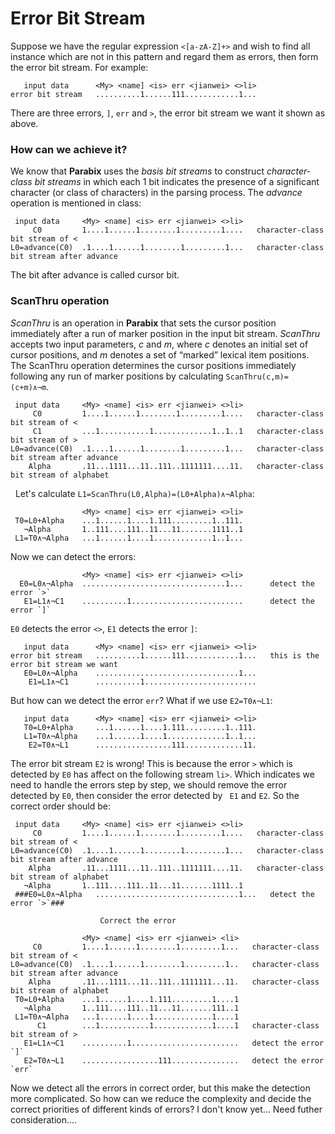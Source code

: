 # Error Bit Stream

Suppose we have the regular expression `<[a-zA-Z]+>` and wish to find all instance which are not in this pattern and regard them as errors, then form the error bit stream. For example:

```
   input data      <My> <name] <is> err <jianwei> <>li>
error bit stream   ..........1......111............1...
```
There are three errors, `]`, `err` and `>`, the error bit stream we want it shown as above.

### How can we achieve it?
We know that **Parabix** uses the *basis bit streams* to construct *character-class bit streams* in which each 1 bit indicates the presence of a significant character (or class of characters) in the parsing process. The *advance* operation is mentioned in class:

```
 input data     <My> <name] <is> err <jianwei> <>li>
     C0         1....1......1........1.........1....   character-class bit stream of <
L0=advance(C0)  .1....1......1........1.........1...   character-class bit stream after advance
```
The bit after advance is called cursor bit.

### ScanThru operation
*ScanThru* is an operation in **Parabix** that sets the cursor position immediately after a run of marker position in the input bit stream. *ScanThru* accepts two input parameters, *c* and *m*, where *c* denotes an initial set of cursor positions, and *m* denotes a set of “marked” lexical item positions. The ScanThru operation determines the cursor positions immediately following any run of marker positions by calculating `ScanThru(c,m)=(c+m)∧¬m`.

```
 input data     <My> <name] <is> err <jianwei> <>li>
     C0         1....1......1........1.........1....   character-class bit stream of <
     C1         ...1...........1.............1..1..1   character-class bit stream of >
L0=advance(C0)  .1....1......1........1.........1...   character-class bit stream after advance
    Alpha       .11...1111...11..111..1111111....11.   character-class bit stream of alphabet
```
   
Let's calculate `L1=ScanThru(L0,Alpha)=(L0+Alpha)∧¬Alpha`:
 
```
                <My> <name] <is> err <jianwei> <>li> 
 T0=L0+Alpha    ...1......1....1.111.........1..111.
   ¬Alpha       1..111....111..11...11.......1111..1
 L1=T0∧¬Alpha   ...1......1....1.............1..1...
```

Now we can detect the errors:

```
                <My> <name] <is> err <jianwei> <>li> 
  E0=L0∧¬Alpha  ................................1...      detect the error `>`
   E1=L1∧¬C1    ..........1.........................      detect the error `]`
```

`E0` detects the error `<>`, `E1` detects the error `]`:
```
   input data      <My> <name] <is> err <jianwei> <>li>
error bit stream   ..........1......111............1...   this is the error bit stream we want
   E0=L0∧¬Alpha    ................................1...
    E1=L1∧¬C1      ..........1.........................
```
But how can we detect the error `err`? What if we use `E2=T0∧¬L1`:

```
   input data      <My> <name] <is> err <jianwei> <>li>
   T0=L0+Alpha     ...1......1....1.111.........1..111.
   L1=T0∧¬Alpha    ...1......1....1.............1..1...
    E2=T0∧¬L1      .................111.............11. 
```

The error bit stream `E2` is wrong!
This is because the error `>` which is detected by `E0` has affect on the following stream `li>`. Which indicates we need to handle the errors step by step, we should remove the error detected by `E0`, then consider the error detected by ` E1` and `E2`.
So the correct order should be:

```
 input data     <My> <name] <is> err <jianwei> <>li>
     C0         1....1......1........1.........1....   character-class bit stream of <
L0=advance(C0)  .1....1......1........1.........1...   character-class bit stream after advance
    Alpha       .11...1111...11..111..1111111....11.   character-class bit stream of alphabet
   ¬Alpha       1..111....111..11...11.......1111..1
 ###E0=L0∧¬Alpha   ................................1...   detect the error `>`###
 
                    Correct the error

                <My> <name] <is> err <jianwei> <li>
     C0         1....1......1........1.........1...   character-class bit stream of <
L0=advance(C0)  .1....1......1........1.........1..   character-class bit stream after advance
    Alpha       .11...1111...11..111..1111111...11.   character-class bit stream of alphabet 
 T0=L0+Alpha    ...1......1....1.111.........1....1
   ¬Alpha       1..111....111..11...11.......111..1
 L1=T0∧¬Alpha   ...1......1....1.............1....1
      C1        ...1...........1.............1....1   character-class bit stream of >
   E1=L1∧¬C1    ..........1........................   detect the error `]`
   E2=T0∧¬L1    .................111...............   detect the error `err`
```

Now we detect all the errors in correct order, but this make the detection more complicated. So how can we reduce the complexity and decide the correct priorities of different kinds of errors?
I don't know yet... Need futher consideration....
